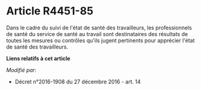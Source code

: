 # Article R4451-85

Dans le cadre du suivi de l'état de santé des travailleurs, les professionnels de santé du service de santé au travail sont
destinataires des résultats de toutes les mesures ou contrôles qu'ils jugent pertinents pour apprécier l'état de santé des
travailleurs.

**Liens relatifs à cet article**

_Modifié par_:

  - Décret n°2016-1908 du 27 décembre 2016 - art. 14
